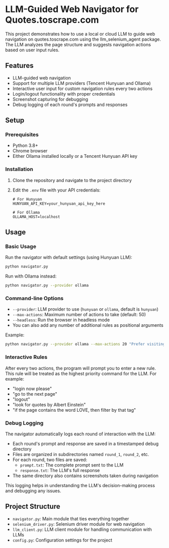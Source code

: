# LLM-Guided Web Navigator for Quotes.toscrape.com

This project demonstrates how to use a local or cloud LLM to guide web navigation on quotes.toscrape.com using the llm_selenium_agent package. The LLM analyzes the page structure and suggests navigation actions based on user input rules.

## Features

- LLM-guided web navigation
- Support for multiple LLM providers (Tencent Hunyuan and Ollama)
- Interactive user input for custom navigation rules every two actions
- Login/logout functionality with proper credentials
- Screenshot capturing for debugging
- Debug logging of each round's prompts and responses

## Setup

### Prerequisites

- Python 3.8+
- Chrome browser
- Either Ollama installed locally or a Tencent Hunyuan API key

### Installation

1. Clone the repository and navigate to the project directory

2. Edit the `.env` file with your API credentials:

   ```
   # For Hunyuan
   HUNYUAN_API_KEY=your_hunyuan_api_key_here
   
   # For Ollama
   OLLAMA_HOST=localhost
   ```

## Usage

### Basic Usage

Run the navigator with default settings (using Hunyuan LLM):

```bash
python navigator.py
```

Run with Ollama instead:

```bash
python navigator.py --provider ollama
```

### Command-line Options

- `--provider`: LLM provider to use (`hunyuan` or `ollama`, default is `hunyuan`)
- `--max-actions`: Maximum number of actions to take (default: 50)
- `--headless`: Run the browser in headless mode
- You can also add any number of additional rules as positional arguments

Example:

```bash
python navigator.py --provider ollama --max-actions 20 "Prefer visiting author pages" "Look for tags related to love or happiness"
```

### Interactive Rules

After every two actions, the program will prompt you to enter a new rule. This rule will be treated as the highest priority command for the LLM. For example:

- "login now please"
- "go to the next page"
- "logout"
- "look for quotes by Albert Einstein"
- "if the page contains the word LOVE, then filter by that tag"

### Debug Logging

The navigator automatically logs each round of interaction with the LLM:

- Each round's prompt and response are saved in a timestamped debug directory
- Files are organized in subdirectories named `round_1`, `round_2`, etc.
- For each round, two files are saved:
  - `prompt.txt`: The complete prompt sent to the LLM
  - `response.txt`: The LLM's full response
- The same directory also contains screenshots taken during navigation

This logging helps in understanding the LLM's decision-making process and debugging any issues.

## Project Structure

- `navigator.py`: Main module that ties everything together
- `selenium_driver.py`: Selenium driver module for web navigation
- `llm_client.py`: LLM client module for handling communication with LLMs
- `config.py`: Configuration settings for the project 